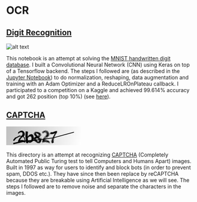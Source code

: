 # OCR

## [Digit Recognition](https://github.com/Fournierp/OCR/tree/master/Digit%20Recognition)

![alt text](https://upload.wikimedia.org/wikipedia/commons/thumb/2/27/MnistExamples.png/220px-MnistExamples.png)

This notebook is an attempt at solving the [MNIST handwritten digit database](http://yann.lecun.com/exdb/mnist/). I built a Convolutional Neural Network (CNN) using Keras on top of a Tensorflow backend. The steps I followed are (as described in the [Jupyter Notebook](https://github.com/Fournierp/OCR/tree/master/Digit%20Recognition/Digit%20Recognition.ipynb)) to do normalization, reshaping, data augmentation and training with an Adam Optimizer and a ReduceLROnPlateau callback. I participated to a competition on a Kaggle and achieved 99.614% accuracy and got 262 position (top 10%) (see [here](https://www.kaggle.com/c/digit-recognizer)).

## [CAPTCHA](https://github.com/Fournierp/OCR/tree/master/CAPTCHA)

![alt text](https://raw.githubusercontent.com/Fournierp/OCR/master/CAPTCHA/samples/2b827.png?token=AS-TbW2Fft3Z2B4Ak55XnhNl8oYrE1Xgks5bTKQlwA%3D%3D)

This directory is an attempt at recognizing [CAPTCHA](https://en.wikipedia.org/wiki/CAPTCHA) (Completely Automated Public Turing test to tell Computers and Humans Apart) images. Built in 1997 as way for users to identify and block bots (in order to prevent spam, DDOS etc.). They have since then been replace by reCAPTCHA because they are breakable using Artificial Intelligence as we will see. The steps I followed are to remove noise and separate the characters in the images.
